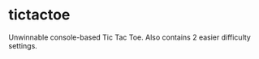 tictactoe
=========

Unwinnable console-based Tic Tac Toe. Also contains 2 easier difficulty settings.

